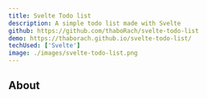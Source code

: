 ```yaml
---
title: Svelte Todo list
description: A simple todo list made with Svelte
github: https://github.com/thaboRach/svelte-todo-list
demo: https://thaborach.github.io/svelte-todo-list/
techUsed: ['Svelte']
image: ./images/svelte-todo-list.png
---
```


## About